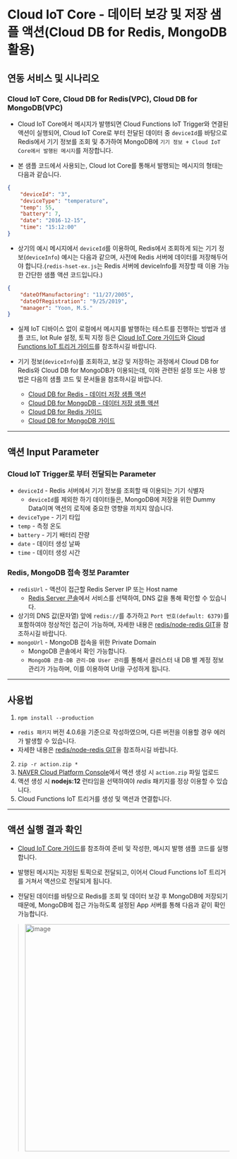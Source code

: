 # Cloud IoT Core - 데이터 보강 및 저장 샘플 액션(Cloud DB for Redis, MongoDB 활용)
## 연동 서비스 및 시나리오
### Cloud IoT Core, Cloud DB for Redis(VPC), Cloud DB for MongoDB(VPC)
+ Cloud IoT Core에서 메시지가 발행되면 Cloud Functions IoT Trigger와 연결된 액션이 실행되어, Cloud IoT Core로 부터 전달된 데이터 중 `deviceId`를 바탕으로 Redis에서 기기 정보를 조회 및 추가하여 MongoDB에 `기기 정보 + Cloud IoT Core에서 발행된 메시지`를 저장합니다.

+ 본 샘플 코드에서 사용되는, Cloud Iot Core를 통해서 발행되는 메시지의 형태는 다음과 같습니다.
```json
{
    "deviceId": "3",
    "deviceType": "temperature", 
    "temp": 55,
    "battery": 7, 
    "date": "2016-12-15", 
    "time": "15:12:00"
}
```
+ 상기의 예시 메시지에서 `deviceId`를 이용하여, Redis에서 조회하게 되는 기기 정보(`deviceInfo`) 예시는 다음과 같으며, 사전에 Redis 서버에 데이터를 저장해두어야 합니다.(`redis-hset-ex.js`는 Redis 서버에 deviceInfo를 저장할 때 이용 가능한 간단한 샘플 액션 코드입니다.)
```json
{
    "dateOfManufactoring": "11/27/2005",
    "dateOfRegistration": "9/25/2019",
    "manager": "Yoon, M.S."
}
```

+ 실제 IoT 디바이스 없이 로컬에서 메시지를 발행하는 테스트를 진행하는 방법과 샘플 코드, Iot Rule 설정, 토픽 지정 등은 [Cloud IoT Core 가이드](https://guide.ncloud-docs.com/docs/cloudiotcore-cloudiotcoreconsole)와 [Cloud Functions IoT 트리거 가이드](https://guide.ncloud-docs.com/docs/cloudfunctions-cloudiotcore-vpc)를 참조하시길 바랍니다.

+ 기기 정보(`deviceInfo`)를 조회하고, 보강 및 저장하는 과정에서 Cloud DB for Redis와 Cloud DB for MongoDB가 이용되는데, 이와 관련된 설정 또는 사용 방법은 다음의 샘플 코드 및 문서들을 참조하시길 바랍니다.
  + [Cloud DB for Redis - 데이터 저장 샘플 액션](https://github.com/NaverCloudPlatform/cloud-functions/tree/master/samples/nodejs/redis)
  + [Cloud DB for MongoDB - 데이터 저장 샘플 액션](https://github.com/NaverCloudPlatform/cloud-functions/tree/master/samples/nodejs/mongodb)
  + [Cloud DB for Redis 가이드](https://guide.ncloud-docs.com/docs/database-database-8-5)
  + [Cloud DB for MongoDB 가이드](https://guide.ncloud-docs.com/docs/clouddbformongodb-overview)

---
## 액션 Input Parameter
### Cloud IoT Trigger로 부터 전달되는 Parameter
+ `deviceId` - Redis 서버에서 기기 정보를 조회할 때 이용되는 기기 식별자
  + `deviceId`를 제외한 하기 데이터들은, MongoDB에 저장을 위한 Dummy Data이며 액션의 로직에 중요한 영향을 끼치지 않습니다.
+ `deviceType` - 기기 타입
+ `temp` - 측정 온도
+ `battery` - 기기 배터리 잔량
+ `date` - 데이터 생성 날짜
+ `time` - 데이터 생성 시간

### Redis, MongoDB 접속 정보 Paramter
+ `redisUrl` - 액션이 접근할 Redis Server IP 또는 Host name
  + [Redis Server 콘솔](https://console.ncloud.com/vpcCloudRedis/server)에서 서비스를 선택하여, DNS 값을 통해 확인할 수 있습니다.
+ 상기의 DNS 값(문자열) 앞에 `redis://`를 추가하고 `Port 번호(default: 6379)`를 포함하여야 정상적인 접근이 가능하며, 자세한 내용은 [redis/node-redis GIT](https://github.com/redis/node-redis)을 참조하시길 바랍니다. 
+ `mongoUrl` - MongoDB 접속을 위한 Private Domain
  - MongoDB 콘솔에서 확인 가능합니다.
  - `MongoDB 콘솔-DB 관리-DB User 관리`를 통해서 클러스터 내 DB 별 계정 정보 관리가 가능하며, 이를 이용하여 Url을 구성하게 됩니다.

---
## 사용법
1. `npm install --production`
  + `redis 패키지` 버전 4.0.6을 기준으로 작성하였으며, 다른 버전을 이용할 경우 에러가 발생할 수 있습니다. 
  + 자세한 내용은 [redis/node-redis GIT](https://github.com/redis/node-redis)을 참조하시길 바랍니다. 
2. `zip -r action.zip *`
3. [NAVER Cloud Platform Console](console.ncloud.com)에서 액션 생성 시 `action.zip` 파일 업로드
4. 액션 생성 시 **nodejs:12** 런타임을 선택하여야 *redis* 패키지를 정상 이용할 수 있습니다.
5. Cloud Functions IoT 트리거를 생성 및 액션과 연결합니다.

---
## 액션 실행 결과 확인
+ [Cloud IoT Core 가이드](https://guide.ncloud-docs.com/docs/cloudiotcore-console)를 참조하여 준비 및 작성한, 메시지 발행 샘플 코드를 실행합니다.

+ 발행된 메시지는 지정된 토픽으로 전달되고, 이어서 Cloud Functions IoT 트리거를 거쳐서 액션으로 전달되게 됩니다.

+ 전달된 데이터를 바탕으로 Redis를 조회 및 데이터 보강 후 MongoDB에 저장되기 때문에, MongoDB에 접근 가능하도록 설정된 App 서버를 통해 다음과 같이 확인 가능합니다.
> <img width="514" alt="image" src="https://user-images.githubusercontent.com/104127073/170290773-f3e864a3-ac3b-4e7e-bbda-a75712f6f2d0.png">
